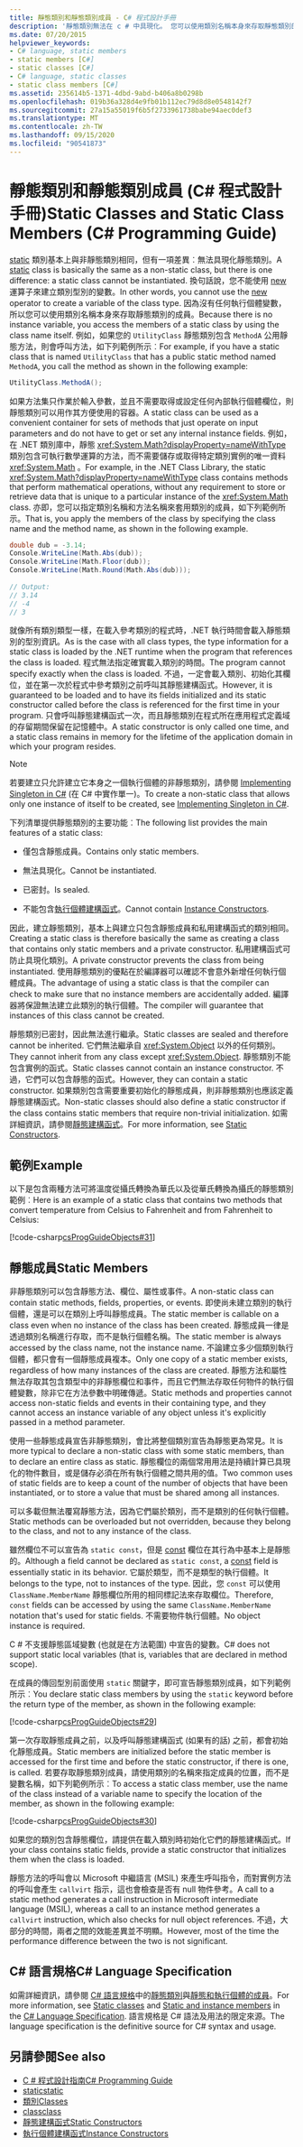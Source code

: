 ```yaml
---
title: 靜態類別和靜態類別成員 - C# 程式設計手冊
description: '靜態類別無法在 c # 中具現化。 您可以使用類別名稱本身來存取靜態類別的成員。'
ms.date: 07/20/2015
helpviewer_keywords:
- C# language, static members
- static members [C#]
- static classes [C#]
- C# language, static classes
- static class members [C#]
ms.assetid: 235614b5-1371-4dbd-9abd-b406a8b0298b
ms.openlocfilehash: 019b36a328d4e9fb01b112ec79d8d8e0548142f7
ms.sourcegitcommit: 27a15a55019f6b5f2733961738babe94aec0def3
ms.translationtype: MT
ms.contentlocale: zh-TW
ms.lasthandoff: 09/15/2020
ms.locfileid: "90541873"
---
```

# <a name="static-classes-and-static-class-members-c-programming-guide"></a><span data-ttu-id="72e2c-104">靜態類別和靜態類別成員 (C# 程式設計手冊)</span><span class="sxs-lookup"><span data-stu-id="72e2c-104">Static Classes and Static Class Members (C# Programming Guide)</span></span>

<span data-ttu-id="72e2c-105">[static](../../language-reference/keywords/static.md) 類別基本上與非靜態類別相同，但有一項差異︰無法具現化靜態類別。</span><span class="sxs-lookup"><span data-stu-id="72e2c-105">A [static](../../language-reference/keywords/static.md) class is basically the same as a non-static class, but there is one difference: a static class cannot be instantiated.</span></span> <span data-ttu-id="72e2c-106">換句話說，您不能使用 [new](../../language-reference/operators/new-operator.md) 運算子來建立類別型別的變數。</span><span class="sxs-lookup"><span data-stu-id="72e2c-106">In other words, you cannot use the [new](../../language-reference/operators/new-operator.md) operator to create a variable of the class type.</span></span> <span data-ttu-id="72e2c-107">因為沒有任何執行個體變數，所以您可以使用類別名稱本身來存取靜態類別的成員。</span><span class="sxs-lookup"><span data-stu-id="72e2c-107">Because there is no instance variable, you access the members of a static class by using the class name itself.</span></span> <span data-ttu-id="72e2c-108">例如，如果您的 `UtilityClass` 靜態類別包含 `MethodA` 公用靜態方法，則會呼叫方法，如下列範例所示︰</span><span class="sxs-lookup"><span data-stu-id="72e2c-108">For example, if you have a static class that is named `UtilityClass` that has a public static method named `MethodA`, you call the method as shown in the following example:</span></span>  
  
```csharp  
UtilityClass.MethodA();  
```  
  
 <span data-ttu-id="72e2c-109">如果方法集只作業於輸入參數，並且不需要取得或設定任何內部執行個體欄位，則靜態類別可以用作其方便使用的容器。</span><span class="sxs-lookup"><span data-stu-id="72e2c-109">A static class can be used as a convenient container for sets of methods that just operate on input parameters and do not have to get or set any internal instance fields.</span></span> <span data-ttu-id="72e2c-110">例如，在 .NET 類別庫中，靜態 <xref:System.Math?displayProperty=nameWithType> 類別包含可執行數學運算的方法，而不需要儲存或取得特定類別實例的唯一資料 <xref:System.Math> 。</span><span class="sxs-lookup"><span data-stu-id="72e2c-110">For example, in the .NET Class Library, the static <xref:System.Math?displayProperty=nameWithType> class contains methods that perform mathematical operations, without any requirement to store or retrieve data that is unique to a particular instance of the <xref:System.Math> class.</span></span> <span data-ttu-id="72e2c-111">亦即，您可以指定類別名稱和方法名稱來套用類別的成員，如下列範例所示。</span><span class="sxs-lookup"><span data-stu-id="72e2c-111">That is, you apply the members of the class by specifying the class name and the method name, as shown in the following example.</span></span>  
  
```csharp  
double dub = -3.14;  
Console.WriteLine(Math.Abs(dub));  
Console.WriteLine(Math.Floor(dub));  
Console.WriteLine(Math.Round(Math.Abs(dub)));  
  
// Output:  
// 3.14  
// -4  
// 3  
```  
  
 <span data-ttu-id="72e2c-112">就像所有類別類型一樣，在載入參考類別的程式時，.NET 執行時間會載入靜態類別的型別資訊。</span><span class="sxs-lookup"><span data-stu-id="72e2c-112">As is the case with all class types, the type information for a static class is loaded by the .NET runtime when the program that references the class is loaded.</span></span> <span data-ttu-id="72e2c-113">程式無法指定確實載入類別的時間。</span><span class="sxs-lookup"><span data-stu-id="72e2c-113">The program cannot specify exactly when the class is loaded.</span></span> <span data-ttu-id="72e2c-114">不過，一定會載入類別、初始化其欄位，並在第一次於程式中參考類別之前呼叫其靜態建構函式。</span><span class="sxs-lookup"><span data-stu-id="72e2c-114">However, it is guaranteed to be loaded and to have its fields initialized and its static constructor called before the class is referenced for the first time in your program.</span></span> <span data-ttu-id="72e2c-115">只會呼叫靜態建構函式一次，而且靜態類別在程式所在應用程式定義域的存留期間保留在記憶體中。</span><span class="sxs-lookup"><span data-stu-id="72e2c-115">A static constructor is only called one time, and a static class remains in memory for the lifetime of the application domain in which your program resides.</span></span>  
  
> [!NOTE]
> <span data-ttu-id="72e2c-116">若要建立只允許建立它本身之一個執行個體的非靜態類別，請參閱 [Implementing Singleton in C#](/previous-versions/msp-n-p/ff650316(v=pandp.10)) (在 C# 中實作單一)。</span><span class="sxs-lookup"><span data-stu-id="72e2c-116">To create a non-static class that allows only one instance of itself to be created, see [Implementing Singleton in C#](/previous-versions/msp-n-p/ff650316(v=pandp.10)).</span></span>  
  
 <span data-ttu-id="72e2c-117">下列清單提供靜態類別的主要功能︰</span><span class="sxs-lookup"><span data-stu-id="72e2c-117">The following list provides the main features of a static class:</span></span>  
  
- <span data-ttu-id="72e2c-118">僅包含靜態成員。</span><span class="sxs-lookup"><span data-stu-id="72e2c-118">Contains only static members.</span></span>  
  
- <span data-ttu-id="72e2c-119">無法具現化。</span><span class="sxs-lookup"><span data-stu-id="72e2c-119">Cannot be instantiated.</span></span>  
  
- <span data-ttu-id="72e2c-120">已密封。</span><span class="sxs-lookup"><span data-stu-id="72e2c-120">Is sealed.</span></span>  
  
- <span data-ttu-id="72e2c-121">不能包含[執行個體建構函式](./instance-constructors.md)。</span><span class="sxs-lookup"><span data-stu-id="72e2c-121">Cannot contain [Instance Constructors](./instance-constructors.md).</span></span>  
  
 <span data-ttu-id="72e2c-122">因此，建立靜態類別，基本上與建立只包含靜態成員和私用建構函式的類別相同。</span><span class="sxs-lookup"><span data-stu-id="72e2c-122">Creating a static class is therefore basically the same as creating a class that contains only static members and a private constructor.</span></span> <span data-ttu-id="72e2c-123">私用建構函式可防止具現化類別。</span><span class="sxs-lookup"><span data-stu-id="72e2c-123">A private constructor prevents the class from being instantiated.</span></span> <span data-ttu-id="72e2c-124">使用靜態類別的優點在於編譯器可以確認不會意外新增任何執行個體成員。</span><span class="sxs-lookup"><span data-stu-id="72e2c-124">The advantage of using a static class is that the compiler can check to make sure that no instance members are accidentally added.</span></span> <span data-ttu-id="72e2c-125">編譯器將保證無法建立此類別的執行個體。</span><span class="sxs-lookup"><span data-stu-id="72e2c-125">The compiler will guarantee that instances of this class cannot be created.</span></span>  
  
 <span data-ttu-id="72e2c-126">靜態類別已密封，因此無法進行繼承。</span><span class="sxs-lookup"><span data-stu-id="72e2c-126">Static classes are sealed and therefore cannot be inherited.</span></span> <span data-ttu-id="72e2c-127">它們無法繼承自 <xref:System.Object> 以外的任何類別。</span><span class="sxs-lookup"><span data-stu-id="72e2c-127">They cannot inherit from any class except <xref:System.Object>.</span></span> <span data-ttu-id="72e2c-128">靜態類別不能包含實例的函式。</span><span class="sxs-lookup"><span data-stu-id="72e2c-128">Static classes cannot contain an instance constructor.</span></span> <span data-ttu-id="72e2c-129">不過，它們可以包含靜態的函式。</span><span class="sxs-lookup"><span data-stu-id="72e2c-129">However, they can contain a static constructor.</span></span> <span data-ttu-id="72e2c-130">如果類別包含需要重要初始化的靜態成員，則非靜態類別也應該定義靜態建構函式。</span><span class="sxs-lookup"><span data-stu-id="72e2c-130">Non-static classes should also define a static constructor if the class contains static members that require non-trivial initialization.</span></span> <span data-ttu-id="72e2c-131">如需詳細資訊，請參閱[靜態建構函式](./static-constructors.md)。</span><span class="sxs-lookup"><span data-stu-id="72e2c-131">For more information, see [Static Constructors](./static-constructors.md).</span></span>  
  
## <a name="example"></a><span data-ttu-id="72e2c-132">範例</span><span class="sxs-lookup"><span data-stu-id="72e2c-132">Example</span></span>  
 <span data-ttu-id="72e2c-133">以下是包含兩種方法可將溫度從攝氏轉換為華氏以及從華氏轉換為攝氏的靜態類別範例︰</span><span class="sxs-lookup"><span data-stu-id="72e2c-133">Here is an example of a static class that contains two methods that convert temperature from Celsius to Fahrenheit and from Fahrenheit to Celsius:</span></span>  
  
 [!code-csharp[csProgGuideObjects#31](~/samples/snippets/csharp/VS_Snippets_VBCSharp/csProgGuideObjects/CS/Objects.cs#31)]  
  
## <a name="static-members"></a><span data-ttu-id="72e2c-134">靜態成員</span><span class="sxs-lookup"><span data-stu-id="72e2c-134">Static Members</span></span>  
 <span data-ttu-id="72e2c-135">非靜態類別可以包含靜態方法、欄位、屬性或事件。</span><span class="sxs-lookup"><span data-stu-id="72e2c-135">A non-static class can contain static methods, fields, properties, or events.</span></span> <span data-ttu-id="72e2c-136">即使尚未建立類別的執行個體，還是可以在類別上呼叫靜態成員。</span><span class="sxs-lookup"><span data-stu-id="72e2c-136">The static member is callable on a class even when no instance of the class has been created.</span></span> <span data-ttu-id="72e2c-137">靜態成員一律是透過類別名稱進行存取，而不是執行個體名稱。</span><span class="sxs-lookup"><span data-stu-id="72e2c-137">The static member is always accessed by the class name, not the instance name.</span></span> <span data-ttu-id="72e2c-138">不論建立多少個類別執行個體，都只會有一個靜態成員複本。</span><span class="sxs-lookup"><span data-stu-id="72e2c-138">Only one copy of a static member exists, regardless of how many instances of the class are created.</span></span> <span data-ttu-id="72e2c-139">靜態方法和屬性無法存取其包含類型中的非靜態欄位和事件，而且它們無法存取任何物件的執行個體變數，除非它在方法參數中明確傳遞。</span><span class="sxs-lookup"><span data-stu-id="72e2c-139">Static methods and properties cannot access non-static fields and events in their containing type, and they cannot access an instance variable of any object unless it's explicitly passed in a method parameter.</span></span>  
  
 <span data-ttu-id="72e2c-140">使用一些靜態成員宣告非靜態類別，會比將整個類別宣告為靜態更為常見。</span><span class="sxs-lookup"><span data-stu-id="72e2c-140">It is more typical to declare a non-static class with some static members, than to declare an entire class as static.</span></span> <span data-ttu-id="72e2c-141">靜態欄位的兩個常用用法是持續計算已具現化的物件數目，或是儲存必須在所有執行個體之間共用的值。</span><span class="sxs-lookup"><span data-stu-id="72e2c-141">Two common uses of static fields are to keep a count of the number of objects that have been instantiated, or to store a value that must be shared among all instances.</span></span>  
  
 <span data-ttu-id="72e2c-142">可以多載但無法覆寫靜態方法，因為它們屬於類別，而不是類別的任何執行個體。</span><span class="sxs-lookup"><span data-stu-id="72e2c-142">Static methods can be overloaded but not overridden, because they belong to the class, and not to any instance of the class.</span></span>  
  
 <span data-ttu-id="72e2c-143">雖然欄位不可以宣告為 `static const`，但是 [const](../../language-reference/keywords/const.md) 欄位在其行為中基本上是靜態的。</span><span class="sxs-lookup"><span data-stu-id="72e2c-143">Although a field cannot be declared as `static const`, a [const](../../language-reference/keywords/const.md) field is essentially static in its behavior.</span></span> <span data-ttu-id="72e2c-144">它屬於類型，而不是類型的執行個體。</span><span class="sxs-lookup"><span data-stu-id="72e2c-144">It belongs to the type, not to instances of the type.</span></span> <span data-ttu-id="72e2c-145">因此，您 `const` 可以使用 `ClassName.MemberName` 靜態欄位所用的相同標記法來存取欄位。</span><span class="sxs-lookup"><span data-stu-id="72e2c-145">Therefore, `const` fields can be accessed by using the same `ClassName.MemberName` notation that's used for static fields.</span></span> <span data-ttu-id="72e2c-146">不需要物件執行個體。</span><span class="sxs-lookup"><span data-stu-id="72e2c-146">No object instance is required.</span></span>  
  
 <span data-ttu-id="72e2c-147">C # 不支援靜態區域變數 (也就是在方法範圍) 中宣告的變數。</span><span class="sxs-lookup"><span data-stu-id="72e2c-147">C# does not support static local variables (that is, variables that are declared in method scope).</span></span>  
  
 <span data-ttu-id="72e2c-148">在成員的傳回型別前面使用 `static` 關鍵字，即可宣告靜態類別成員，如下列範例所示︰</span><span class="sxs-lookup"><span data-stu-id="72e2c-148">You declare static class members by using the `static` keyword before the return type of the member, as shown in the following example:</span></span>  
  
 [!code-csharp[csProgGuideObjects#29](~/samples/snippets/csharp/VS_Snippets_VBCSharp/csProgGuideObjects/CS/Objects.cs#29)]  
  
 <span data-ttu-id="72e2c-149">第一次存取靜態成員之前，以及呼叫靜態建構函式 (如果有的話) 之前，都會初始化靜態成員。</span><span class="sxs-lookup"><span data-stu-id="72e2c-149">Static members are initialized before the static member is accessed for the first time and before the static constructor, if there is one, is called.</span></span> <span data-ttu-id="72e2c-150">若要存取靜態類別成員，請使用類別的名稱來指定成員的位置，而不是變數名稱，如下列範例所示︰</span><span class="sxs-lookup"><span data-stu-id="72e2c-150">To access a static class member, use the name of the class instead of a variable name to specify the location of the member, as shown in the following example:</span></span>  
  
 [!code-csharp[csProgGuideObjects#30](~/samples/snippets/csharp/VS_Snippets_VBCSharp/csProgGuideObjects/CS/Objects.cs#30)]  
  
 <span data-ttu-id="72e2c-151">如果您的類別包含靜態欄位，請提供在載入類別時初始化它們的靜態建構函式。</span><span class="sxs-lookup"><span data-stu-id="72e2c-151">If your class contains static fields, provide a static constructor that initializes them when the class is loaded.</span></span>  
  
 <span data-ttu-id="72e2c-152">靜態方法的呼叫會以 Microsoft 中繼語言 (MSIL) 來產生呼叫指令，而對實例方法的呼叫會產生 `callvirt` 指示，這也會檢查是否有 null 物件參考。</span><span class="sxs-lookup"><span data-stu-id="72e2c-152">A call to a static method generates a call instruction in Microsoft intermediate language (MSIL), whereas a call to an instance method generates a `callvirt` instruction, which also checks for null object references.</span></span> <span data-ttu-id="72e2c-153">不過，大部分的時間，兩者之間的效能差異並不明顯。</span><span class="sxs-lookup"><span data-stu-id="72e2c-153">However, most of the time the performance difference between the two is not significant.</span></span>  
  
## <a name="c-language-specification"></a><span data-ttu-id="72e2c-154">C# 語言規格</span><span class="sxs-lookup"><span data-stu-id="72e2c-154">C# Language Specification</span></span>  

<span data-ttu-id="72e2c-155">如需詳細資訊，請參閱 [C# 語言規格](/dotnet/csharp/language-reference/language-specification/introduction)中的[靜態類別](~/_csharplang/spec/classes.md#static-classes)與[靜態和執行個體的成員](~/_csharplang/spec/classes.md#static-and-instance-members)。</span><span class="sxs-lookup"><span data-stu-id="72e2c-155">For more information, see [Static classes](~/_csharplang/spec/classes.md#static-classes) and [Static and instance members](~/_csharplang/spec/classes.md#static-and-instance-members) in the [C# Language Specification](/dotnet/csharp/language-reference/language-specification/introduction).</span></span> <span data-ttu-id="72e2c-156">語言規格是 C# 語法及用法的限定來源。</span><span class="sxs-lookup"><span data-stu-id="72e2c-156">The language specification is the definitive source for C# syntax and usage.</span></span>
  
## <a name="see-also"></a><span data-ttu-id="72e2c-157">另請參閱</span><span class="sxs-lookup"><span data-stu-id="72e2c-157">See also</span></span>

- [<span data-ttu-id="72e2c-158">C # 程式設計指南</span><span class="sxs-lookup"><span data-stu-id="72e2c-158">C# Programming Guide</span></span>](../index.md)
- [<span data-ttu-id="72e2c-159">static</span><span class="sxs-lookup"><span data-stu-id="72e2c-159">static</span></span>](../../language-reference/keywords/static.md)
- [<span data-ttu-id="72e2c-160">類別</span><span class="sxs-lookup"><span data-stu-id="72e2c-160">Classes</span></span>](./classes.md)
- [<span data-ttu-id="72e2c-161">class</span><span class="sxs-lookup"><span data-stu-id="72e2c-161">class</span></span>](../../language-reference/keywords/class.md)
- [<span data-ttu-id="72e2c-162">靜態建構函式</span><span class="sxs-lookup"><span data-stu-id="72e2c-162">Static Constructors</span></span>](./static-constructors.md)
- [<span data-ttu-id="72e2c-163">執行個體建構函式</span><span class="sxs-lookup"><span data-stu-id="72e2c-163">Instance Constructors</span></span>](./instance-constructors.md)
